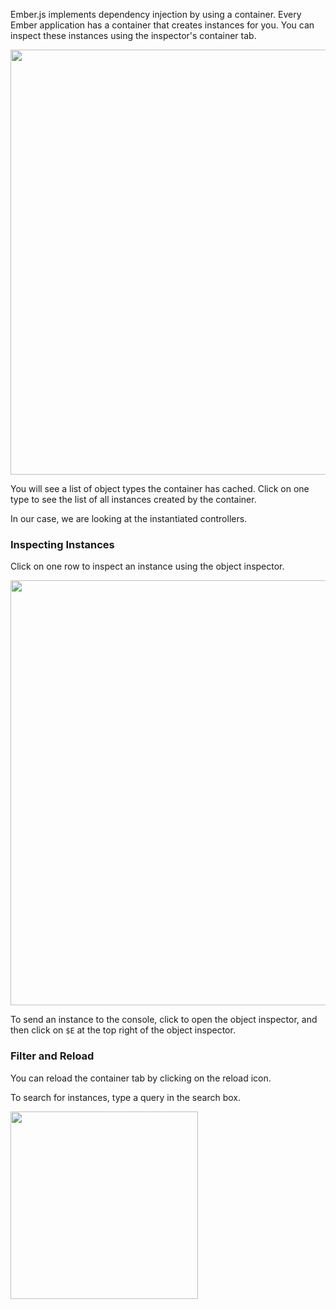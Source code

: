 Ember.js implements dependency injection by using a container.  Every Ember
application has a container that creates instances for you. You can
inspect these instances using the inspector's container tab.


<img src="/images/guides/ember-inspector/container-screenshot.png" width="680"/>

You will see a list of object types the container has cached. Click on
one type to see the list of all instances created by the container.

In our case, we are looking at the instantiated controllers.


### Inspecting Instances

Click on one row to inspect an instance using the object inspector.

<img src="/images/guides/ember-inspector/container-object-inspector.png" width="680"/>

To send an instance to the console, click to open the
object inspector, and then click on `$E` at the top right of the object inspector.

### Filter and Reload

You can reload the container tab by clicking on the reload icon.

To search for instances, type a query in the search box.

<img src="/images/guides/ember-inspector/container-toolbar.png" width="300"/>

